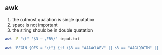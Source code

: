 ## awk

1. the outmost quatation is single quatation
2. space is not important
3. the string should be in double quatation

```bash
awk -F "\t" '$3 ~ /ERV/' input.txt
```

```bash
awk 'BEGIN {OFS = "\t"} {if ($3 == "AAAWYLWEV" || $3 == "AAGLQDCTM" || $3 == "AARNIVRRA") {print $3, length($3),$2,$13, $15}}'
```





